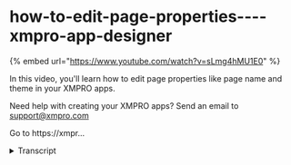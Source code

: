 # how-to-edit-page-properties----xmpro-app-designer
{% embed url="https://www.youtube.com/watch?v=sLmg4hMU1E0" %}



In this video, you'll learn how to edit page properties like page name and theme in your XMPRO apps.

Need help with creating your XMPRO apps? Send an email to support@xmpro.com

Go to https://xmpr...
<details>
<summary>Transcript</summary>In this video, you'll learn how to edit page properties like page name and theme in your XMPRO apps.

Need help with creating your XMPRO apps? Send an email to support@xmpro.com

Go to https://xmpr...
pages in an application have several

properties that can be edited when they

are created those being the name and

theme of the page these can be edited

after they have been created as well to

edit the pages properties navigate to

the pages design blade and click the

Settings icon on the design toolbar this

will open the pages properties blade

where the name and theme can be edited

to your liking changes will be applied

immediately when you save this has been

how to edit a pages properties in the

app designer thank you for watching this

video and I hope it has been helpful
</details>